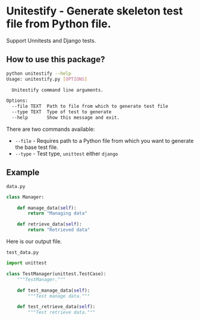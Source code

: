 # Unitestify - Generate skeleton test file from Python file.

Support Unnitests and Django tests.

## How to use this package?


```bash
python unitestify --help
Usage: unitestify.py [OPTIONS]

  Unitestify command line arguments.

Options:
  --file TEXT  Path to file from which to generate test file
  --type TEXT  Type of test to generate
  --help       Show this message and exit.
```


There are two commands available:
  * `--file` - Requires path to a Python file from which you want to generate the base test file.
  * `--type` - Test type, `unittest` either `django`


## Example

`data.py`

```python
class Manager:

    def manage_data(self):
        return "Managing data"

    def retrieve_data(self):
        return "Retrieved data"
```

Here is our output file.

`test_data.py`

```python
import unittest

class TestManager(unittest.TestCase):
    """TestManager."""

    def test_manage_data(self):
        """Test manage data."""

    def test_retrieve_data(self):
        """Test retrieve data."""
```
